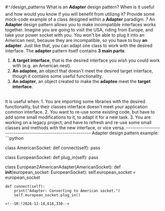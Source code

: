 #🃏/design_patterns
What is an **Adapter** design pattern? When is it useful and how would you know if you will benefit from utilizng it? Provide some mock-code example of a class designed within a **Adapter** paradigm.
?
An **Adapter** design pattern allows you to make incompatible interfaces works together. Imagine you are going to visit the USA, riding from Europe, and take your power socket with you. You won't be able to plug it into an American nest, because they are incompatible, so you have to buy **an adapter**. Just like that, you can adapt one class to work with the desired interface.
The **adapter** pattern itself contains **3 main parts**:
1. **A target interface**, that is the desired interface you wish you could work with (e.g. an American nest).
2. **An adaptee**, an object that doesn't meet the desired target interface, though it contains some useful functionality.
3. **An adapter**, an object created to make the  **adaptee** meet the **target interface**.
<br>
It is useful when:
1. You are importing some libraries with the desired functionality, but their classes interface doesn't meet your application common interface.
2. You want to re-use some existing code, but have to add some small modifications to it, to adapt it for a new task.
3. You are working on a legacy project, and have to refresh and re-use some small classes and methods with the new interface, or vice versa.
------------------------------------------------------------
Adapter design pattern example:
```python

class AmericanSocket:
	def connect(self):
		pass

class EuropeanSocket:
	def plug_in(self):
		pass

class European2AmericanAdapter(AmericanSocket):
	def __init__(european_socket: EuropeanSocket):
		self.european_socket = european_socket 
	
	def connect(self):
		print("Adapter: Converting to American socket.")
		self.european_socket.plug_in()
```
<!--SR:!2026-12-18,618,330-->
